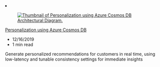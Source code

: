 <!-- This file is automatically generated by build/architectures/build_index.py. Any updates will be lost. -->

<!-- markdownlint-disable MD033 -->

<li class="grid-item item-column" data-categories="Databases AI + Machine Learning ">
<article class="card">
    <div class="card-header has-margin-bottom-none" aria-hidden="true">
        <figure class="image diagram has-height-175 has-overflow-hidden level">
            <a href="/azure/architecture/solution-ideas/articles/personalization-using-cosmos-db"><img src="/azure/architecture/browse/thumbs/personalization-using-cosmos-db.png" class="diagram" alt="Thumbnail of Personalization using Azure Cosmos DB Architectural Diagram." data-linktype="relative-path"></a>
        </figure>
    </div>
    <div class="card-content">
        <a class="card-content-title has-margin-top-none" href="/azure/architecture/solution-ideas/articles/personalization-using-cosmos-db">
            <p>Personalization using Azure Cosmos DB</p>
        </a>
        <ul class="card-content-metadata">
            <li>12/16/2019</li>
            <li>1 min read</li>
        </ul>
        <p class="card-content-description">Generate personalized recommendations for customers in real time, using low-latency and tunable consistency settings for immediate insights</p>
        <div class="bottom-to-top-fade is-hidden-mobile"></div>
    </div>
</article>
</li>
